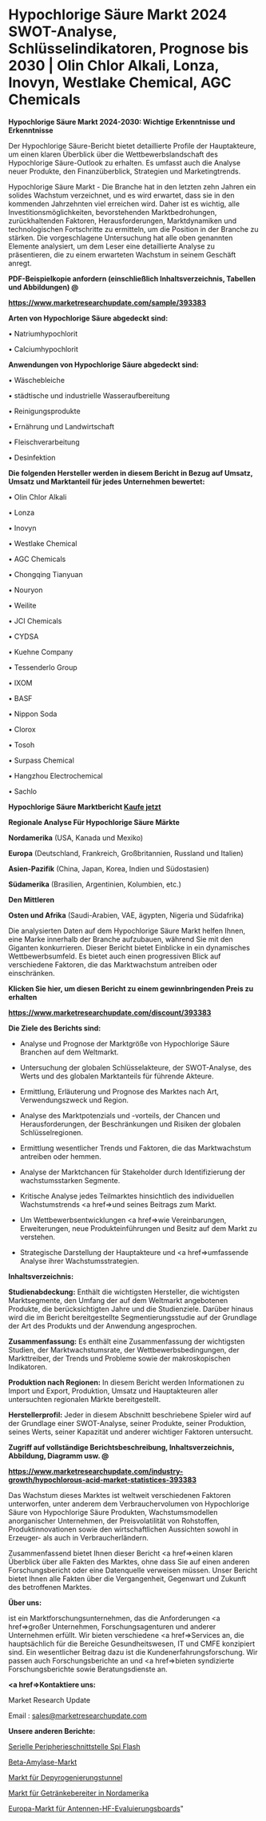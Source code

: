 # Hypochlorige Säure Markt 2024 SWOT-Analyse, Schlüsselindikatoren, Prognose bis 2030 | Olin Chlor Alkali, Lonza, Inovyn, Westlake Chemical, AGC Chemicals

<strong>Hypochlorige Säure Markt 2024-2030: Wichtige Erkenntnisse und Erkenntnisse</strong>

Der Hypochlorige Säure-Bericht bietet detaillierte Profile der Hauptakteure, um einen klaren Überblick über die Wettbewerbslandschaft des Hypochlorige Säure-Outlook zu erhalten. Es umfasst auch die Analyse neuer Produkte, den Finanzüberblick, Strategien und Marketingtrends.

Hypochlorige Säure Markt - Die Branche hat in den letzten zehn Jahren ein solides Wachstum verzeichnet, und es wird erwartet, dass sie in den kommenden Jahrzehnten viel erreichen wird. Daher ist es wichtig, alle Investitionsmöglichkeiten, bevorstehenden Marktbedrohungen, zurückhaltenden Faktoren, Herausforderungen, Marktdynamiken und technologischen Fortschritte zu ermitteln, um die Position in der Branche zu stärken. Die vorgeschlagene Untersuchung hat alle oben genannten Elemente analysiert, um dem Leser eine detaillierte Analyse zu präsentieren, die zu einem erwarteten Wachstum in seinem Geschäft anregt.



<strong><b>PDF-Beispielkopie anfordern (einschließlich Inhaltsverzeichnis, Tabellen und Abbildungen) @ </b></strong>

<strong><a href=https://www.marketresearchupdate.com/sample/393383>

<strong>https://www.marketresearchupdate.com/sample/393383</u></a></strong></strong>



<strong>Arten von Hypochlorige Säure abgedeckt sind:</strong>

• Natriumhypochlorit

• Calciumhypochlorit



<strong>Anwendungen von Hypochlorige Säure abgedeckt sind:</strong>

• Wäschebleiche

• städtische und industrielle Wasseraufbereitung

• Reinigungsprodukte

• Ernährung und Landwirtschaft

• Fleischverarbeitung

• Desinfektion



<strong>Die folgenden Hersteller werden in diesem Bericht in Bezug auf Umsatz, Umsatz und Marktanteil für jedes Unternehmen bewertet:</strong>

• Olin Chlor Alkali

• Lonza

• Inovyn

• Westlake Chemical

• AGC Chemicals

• Chongqing Tianyuan

• Nouryon

• Weilite

• JCI Chemicals

• CYDSA

• Kuehne Company

• Tessenderlo Group

• IXOM

• BASF

• Nippon Soda

• Clorox

• Tosoh

• Surpass Chemical

• Hangzhou Electrochemical

• Sachlo



<strong>Hypochlorige Säure Marktbericht <a href=https://www.marketresearchupdate.com/buynow/393383>Kaufe jetzt</a></strong>



<strong>Regionale Analyse Für Hypochlorige Säure Märkte</strong>



<strong>Nordamerika</strong> (USA, Kanada und Mexiko)



<strong>Europa</strong> (Deutschland, Frankreich, Großbritannien, Russland und Italien)



<strong>Asien-Pazifik</strong> (China, Japan, Korea, Indien und Südostasien)



<strong>Südamerika</strong> (Brasilien, Argentinien, Kolumbien, etc.)



<strong>Den Mittleren</strong> 

<strong>Osten und Afrika</strong> (Saudi-Arabien, VAE, ägypten, Nigeria und Südafrika)

Die analysierten Daten auf dem Hypochlorige Säure Markt helfen Ihnen, eine Marke innerhalb der Branche aufzubauen, während Sie mit den Giganten konkurrieren. Dieser Bericht bietet Einblicke in ein dynamisches Wettbewerbsumfeld. Es bietet auch einen progressiven Blick auf verschiedene Faktoren, die das Marktwachstum antreiben oder einschränken.



<strong>Klicken Sie hier, um diesen Bericht zu einem gewinnbringenden Preis zu erhalten
</strong>

<strong><a href=https://www.marketresearchupdate.com/discount/393383>https://www.marketresearchupdate.com/discount/393383</b></u></strong></a>



<strong>Die Ziele des Berichts sind:</strong>

- Analyse und Prognose der Marktgröße von Hypochlorige Säure Branchen auf dem Weltmarkt.

- Untersuchung der globalen Schlüsselakteure, der SWOT-Analyse, des Werts und des globalen Marktanteils für führende Akteure.

- Ermittlung, Erläuterung und Prognose des Marktes nach Art, Verwendungszweck und Region.

- Analyse des Marktpotenzials und -vorteils, der Chancen und Herausforderungen, der Beschränkungen und Risiken der globalen Schlüsselregionen.

- Ermittlung wesentlicher Trends und Faktoren, die das Marktwachstum antreiben oder hemmen.

- Analyse der Marktchancen für Stakeholder durch Identifizierung der wachstumsstarken Segmente.

- Kritische Analyse jedes Teilmarktes hinsichtlich des individuellen Wachstumstrends <a href=>und</a> seines Beitrags zum Markt.

- Um Wettbewerbsentwicklungen <a href=>wie</a> Vereinbarungen, Erweiterungen, neue Produkteinführungen und Besitz auf dem Markt zu verstehen.

- Strategische Darstellung der Hauptakteure und <a href=>umfas</a>sende Analyse ihrer Wachstumsstrategien.



<strong>Inhaltsverzeichnis:</strong>



<strong>Studienabdeckung:</strong> Enthält die wichtigsten Hersteller, die wichtigsten Marktsegmente, den Umfang der auf dem Weltmarkt angebotenen Produkte, die berücksichtigten Jahre und die Studienziele. Darüber hinaus wird die im Bericht bereitgestellte Segmentierungsstudie auf der Grundlage der Art des Produkts und der Anwendung angesprochen.



<strong>Zusammenfassung:</strong> Es enthält eine Zusammenfassung der wichtigsten Studien, der Marktwachstumsrate, der Wettbewerbsbedingungen, der Markttreiber, der Trends und Probleme sowie der makroskopischen Indikatoren.



<strong>Produktion nach Regionen:</strong> In diesem Bericht werden Informationen zu Import und Export, Produktion, Umsatz und Hauptakteuren aller untersuchten regionalen Märkte bereitgestellt.



<strong>Herstellerprofil:</strong> Jeder in diesem Abschnitt beschriebene Spieler wird auf der Grundlage einer SWOT-Analyse, seiner Produkte, seiner Produktion, seines Werts, seiner Kapazität und anderer wichtiger Faktoren untersucht.



<strong><b>Zugriff auf vollständige Berichtsbeschreibung, Inhaltsverzeichnis, Abbildung, Diagramm usw. @ </b></strong>

<strong><a href=https://www.marketresearchupdate.com/industry-growth/hypochlorous-acid-market-statistices-393383>https://www.marketresearchupdate.com/industry-growth/hypochlorous-acid-market-statistices-393383</a></strong>

Das Wachstum dieses Marktes ist weltweit verschiedenen Faktoren unterworfen, unter anderem dem Verbrauchervolumen von Hypochlorige Säure von Hypochlorige Säure Produkten, Wachstumsmodellen anorganischer Unternehmen, der Preisvolatilität von Rohstoffen, Produktinnovationen sowie den wirtschaftlichen Aussichten sowohl in Erzeuger- als auch in Verbraucherländern.

Zusammenfassend bietet Ihnen dieser Bericht <a href=>einen</a> klaren Überblick über alle Fakten des Marktes, ohne dass Sie auf einen anderen Forschungsbericht oder eine Datenquelle verweisen müssen. Unser Bericht bietet Ihnen alle Fakten über die Vergangenheit, Gegenwart und Zukunft des betroffenen Marktes.



<strong>Über uns:</strong>

 ist ein Marktforschungsunternehmen, das die Anforderungen <a href=>großer</a> Unternehmen, Forschungsagenturen und anderer Unternehmen erfüllt. Wir bieten verschiedene <a href=>Services</a> an, die hauptsächlich für die Bereiche Gesundheitswesen, IT und CMFE konzipiert sind. Ein wesentlicher Beitrag dazu ist die Kundenerfahrungsforschung. Wir passen auch Forschungsberichte an und <a href=>bieten</a> syndizierte Forschungsberichte sowie Beratungsdienste an.



<strong><a href=>Kontaktiere uns:</a></strong>

Market Research Update

Email : sales@marketresearchupdate.com



<strong>Unsere anderen Berichte:</strong>

<a href=https://www.linkedin.com/pulse/serial-peripheral-interface-spi-flash>Serielle Peripherieschnittstelle Spi Flash</a>

<a href=https://www.linkedin.com/pulse/beta-amylase-market-research-report>Beta-Amylase-Markt</a>

<a href=https://www.linkedin.com/pulse/depyrogenation-tunnels-market-size-trends-consumption>Markt für Depyrogenierungstunnel</a>

<a href=https://www.linkedin.com/pulse/north-america-soda-makers-market-2023-data-analysis>Markt für Getränkebereiter in Nordamerika</a>

<a href=https://www.linkedin.com/pulse/europe-antenna-rf-evaluation-boards-market-new-report>Europa-Markt für Antennen-HF-Evaluierungsboards</a>"
